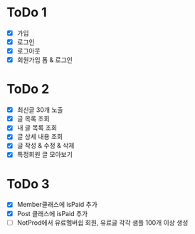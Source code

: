 # ToDo 1

- [x] 가입
- [x] 로그인
- [x] 로그아웃
- [x] 회원가입 폼 & 로그인

# ToDo 2

- [x] 최신글 30개 노출
- [x] 글 목록 조회
- [x] 내 글 목록 조회
- [x] 글 상세 내용 조회
- [x] 글 작성 & 수정 & 삭제 
- [x] 특정회원 글 모아보기 

# ToDo 3

- [x] Member클래스에 isPaid 추가
- [x] Post 클래스에 isPaid 추가 
- [ ] NotProd에서 유료멤버쉽 회원, 유료글 각각 샘플 100개 이상 생성 